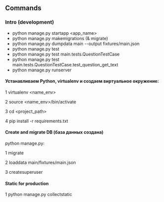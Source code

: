 ## Commands

### Intro (development)

* python manage.py startapp <app_name>
* python manage.py makemigrations (& migrate)
* python manage.py dumpdata main --output fixtures/main.json
* python manage.py test
* python manage.py test main.tests.QuestionTestCase
* python manage.py test main.tests.QuestionTestCase.test_question_get_text
* python manage.py runserver 

#### Устанавливаем Python, virtualenv и создаем виртуальное окружение:

1 virtualenv <name_env>

2 source <name_env>/bin/activate

3 cd <project_path>

4 pip install -r requirements.txt


#### Create and migrate DB (база данных создана)
python manage.py:

1 migrate

2 loaddata main/fixtures/main.json

3 createsuperuser 


#### Static for production

1 python manage.py collectstatic

